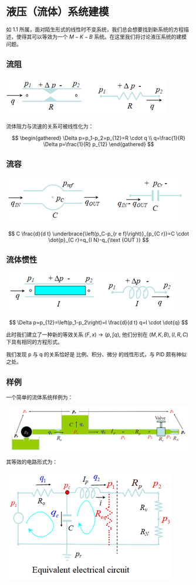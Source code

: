 # 液压（流体）系统建模

如 1.1 所属，面对陌生形式的线性时不变系统，我们总会想要找到新系统的方程描述，使得其可以等效为一个 $M-K-B$ 系统。在这里我们将讨论液压系统的建模问题。

## 流阻

![图 0](images/%E6%B5%81%E9%98%BB.png)

流体阻力与流速的关系可被线性化为：

$$
\begin{gathered}
\Delta p=p_1-p_2=p_{12}=R \cdot q \\
q=\frac{1}{R} \Delta p=\frac{1}{R} p_{12}
\end{gathered}
$$

## 流容

![图 1](images/%E6%B5%81%E5%AE%B9.png)  

$$
C \frac{d}{d t} \underbrace{\left(p_C-p_{r e f}\right)}_{p_{C r}}=C \cdot \dot{p}_{C r}=q_{I N}-q_{\text {OUT }}
$$

## 流体惯性

![图 2](images/%E6%B5%81%E4%BD%93%E6%83%AF%E6%80%A7.png)  

$$
\Delta p=p_{12}=\left(p_1-p_2\right)=I \frac{d}{d t} q=I \cdot \dot{q}
$$

此时我们建立了一种新的等效关系 $(F,x)\rightarrow (\dot{p},\int q)$, 他们分别在 $(M,K,B),(I,R,C)$ 下具有相同的方程形式。

我们发现 p 与 q 的关系恰好是 比例、积分、微分 的线性形式，与 PID 颇有神似之处。

## 样例

一个简单的流体系统样例为：

![图 3](images/%E6%B5%81%E4%BD%93%E7%B3%BB%E7%BB%9F%E6%A0%B7%E4%BE%8B1.png)  

其等效的电路形式为：

![图 4](images/%E6%B5%81%E4%BD%93%E7%B3%BB%E7%BB%9F%E6%A0%B7%E4%BE%8B1%E7%AD%89%E6%95%88%E7%94%B5%E8%B7%AF.png)  
